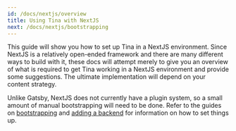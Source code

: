 ```yaml
---
id: /docs/nextjs/overview
title: Using Tina with NextJS
next: /docs/nextjs/bootstrapping
---
```


This guide will show you how to set up Tina in a NextJS environment. Since NextJS is a relatively open-ended framework and there are many different ways to build with it, these docs will attempt merely to give you an overview of what is required to get Tina working in a NextJS environment and provide some suggestions. The ultimate implementation will depend on your content strategy.

Unlike Gatsby, NextJS does not currently have a plugin system, so a small amount of manual bootstrapping will need to be done. Refer to the guides on [bootstrapping](/docs/nextjs/bootstrapping) and [adding a backend](/docs/nextjs/adding-backends) for information on how to set things up.
